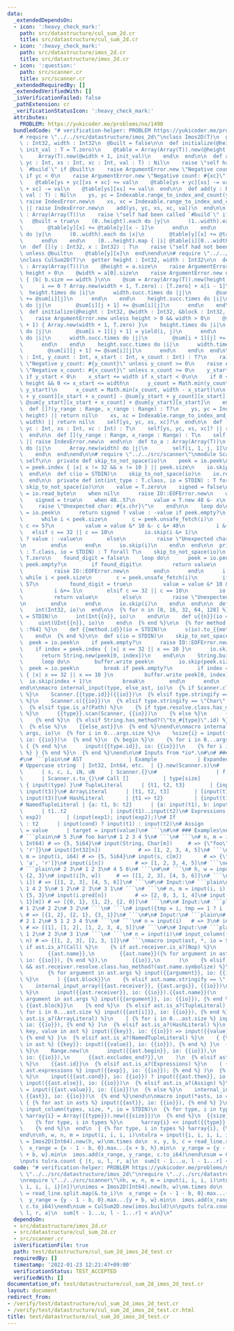 ```yaml
---
data:
  _extendedDependsOn:
  - icon: ':heavy_check_mark:'
    path: src/datastructure/cul_sum_2d.cr
    title: src/datastructure/cul_sum_2d.cr
  - icon: ':heavy_check_mark:'
    path: src/datastructure/imos_2d.cr
    title: src/datastructure/imos_2d.cr
  - icon: ':question:'
    path: src/scanner.cr
    title: src/scanner.cr
  _extendedRequiredBy: []
  _extendedVerifiedWith: []
  _isVerificationFailed: false
  _pathExtension: cr
  _verificationStatusIcon: ':heavy_check_mark:'
  attributes:
    PROBLEM: https://yukicoder.me/problems/no/1490
  bundledCode: "# verification-helper: PROBLEM https://yukicoder.me/problems/no/1490\n\
    # require \"../../src/datastructure/imos_2d\"\nclass Imos2D(T)\n  getter height\
    \ : Int32, width : Int32\n  @built = false\n\n  def initialize(@height, @width,\
    \ init_val : T = T.zero)\n    @table = Array(Array(T)).new(@height + 1) do\n \
    \     Array(T).new(@width + 1, init_val)\n    end\n  end\n\n  def add(ys : Int,\
    \ yc : Int, xs : Int, xc : Int, val : T) : Nil\n    raise \"self had been called\
    \ `#build`\" if @built\n    raise ArgumentError.new \"Negative count: #{yc}\"\
    \ if yc < 0\n    raise ArgumentError.new \"Negative count: #{xc}\" if xc < 0\n\
    \    @table[ys + yc][xs + xc] += val\n    @table[ys + yc][xs] -= val\n    @table[ys][xs\
    \ + xc] -= val\n    @table[ys][xs] += val\n  end\n\n  def add(y : Range, x : Range,\
    \ val : T) : Nil\n    ys, yc = Indexable.range_to_index_and_count(y, height) ||\
    \ raise IndexError.new\n    xs, xc = Indexable.range_to_index_and_count(x, width)\
    \ || raise IndexError.new\n    add(ys, yc, xs, xc, val)\n  end\n\n  def build\
    \ : Array(Array(T))\n    raise \"self had been called `#build`\" if @built\n \
    \   @built = true\n    (0..height).each do |y|\n      (1..width).each do |x|\n\
    \        @table[y][x] += @table[y][x - 1]\n      end\n    end\n    (1..height).each\
    \ do |y|\n      (0..width).each do |x|\n        @table[y][x] += @table[y - 1][x]\n\
    \      end\n    end\n    (0...height).map { |i| @table[i][0...width] }\n  end\n\
    \n  def [](y : Int32, x : Int32) : T\n    raise \"self had not been called `#build`\"\
    \ unless @built\n    @table[y][x]\n  end\nend\n\n# require \"../../src/datastructure/cul_sum_2d\"\
    \nclass CulSum2D(T)\n  getter height : Int32, width : Int32\n\n  def initialize(a\
    \ : Array(Array(T)))\n    @height = a.size\n    raise ArgumentError.new unless\
    \ height > 0\n    @width = a[0].size\n    raise ArgumentError.new unless a.all?\
    \ { |b| b.size == width }\n\n    @sum = Array(Array(T)).new(height + 1) { |i|\n\
    \      i == 0 ? Array.new(width + 1, T.zero) : [T.zero] + a[i - 1]\n    }\n  \
    \  height.times do |i|\n      width.succ.times do |j|\n        @sum[i + 1][j]\
    \ += @sum[i][j]\n      end\n    end\n    height.succ.times do |i|\n      width.times\
    \ do |j|\n        @sum[i][j + 1] += @sum[i][j]\n      end\n    end\n  end\n\n\
    \  def initialize(@height : Int32, @width : Int32, &block : Int32, Int32 -> T)\n\
    \    raise ArgumentError.new unless height > 0 && width > 0\n    @sum = Array(Array(T)).new(height\
    \ + 1) { Array.new(width + 1, T.zero) }\n    height.times do |i|\n      width.times\
    \ do |j|\n        @sum[i + 1][j + 1] = yield(i, j)\n      end\n    end\n    height.times\
    \ do |i|\n      width.succ.times do |j|\n        @sum[i + 1][j] += @sum[i][j]\n\
    \      end\n    end\n    height.succ.times do |i|\n      width.times do |j|\n\
    \        @sum[i][j + 1] += @sum[i][j]\n      end\n    end\n  end\n\n  def []?(y_start\
    \ : Int, y_count : Int, x_start : Int, x_count : Int) : T?\n    raise ArgumentError.new\
    \ \"Negative y_count: #{y_count}\" unless y_count >= 0\n    raise ArgumentError.new\
    \ \"Negative x_count: #{x_count}\" unless x_count >= 0\n    y_start += height\
    \ if y_start < 0\n    x_start += width if x_start < 0\n\n    if 0 <= y_start <=\
    \ height && 0 <= x_start <= width\n      y_count = Math.min(y_count, height -\
    \ y_start)\n      x_count = Math.min(x_count, width - x_start)\n\n      @sum[y_start\
    \ + y_count][x_start + x_count] - @sum[y_start + y_count][x_start] -\n       \
    \ @sum[y_start][x_start + x_count] + @sum[y_start][x_start]\n    end\n  end\n\n\
    \  def []?(y_range : Range, x_range : Range) : T?\n    ys, yc = Indexable.range_to_index_and_count(y_range,\
    \ height) || return nil\n    xs, xc = Indexable.range_to_index_and_count(x_range,\
    \ width) || return nil\n    self[ys, yc, xs, xc]?\n  end\n\n  def [](ys : Int,\
    \ yc : Int, xs : Int, xc : Int) : T\n    self[ys, yc, xs, xc]? || raise IndexError.new\n\
    \  end\n\n  def [](y_range : Range, x_range : Range) : T\n    self[y_range, x_range]?\
    \ || raise IndexError.new\n  end\n\n  def to_a : Array(Array(T))\n    Array.new(height)\
    \ do |i|\n      Array.new(width) do |j|\n        self[i, 1, j, 1]\n      end\n\
    \    end\n  end\nend\n\n# require \"../../src/scanner\"\nmodule Scanner\n  extend\
    \ self\n\n  private def skip_to_not_space(io)\n    peek = io.peek\n    not_space\
    \ = peek.index { |x| x != 32 && x != 10 } || peek.size\n    io.skip(not_space)\n\
    \  end\n\n  def c(io = STDIN)\n    skip_to_not_space(io)\n    io.read_char.not_nil!\n\
    \  end\n\n  private def int(int_type : T.class, io = STDIN) : T forall T\n   \
    \ skip_to_not_space(io)\n\n    value = T.zero\n    signed = false\n    case x\
    \ = io.read_byte\n    when nil\n      raise IO::EOFError.new\n    when 45\n  \
    \    signed = true\n    when 48..57\n      value = T.new 48 &- x\n    else\n \
    \     raise \"Unexpected char: #{x.chr}\"\n    end\n\n    loop do\n      peek\
    \ = io.peek\n      return signed ? value : -value if peek.empty?\n      i = 0\n\
    \      while i < peek.size\n        c = peek.unsafe_fetch(i)\n        if 48 <=\
    \ c <= 57\n          value = value &* 10 &- c &+ 48\n          i &+= 1\n     \
    \   elsif c == 32 || c == 10\n          io.skip(i &+ 1)\n          return signed\
    \ ? value : -value\n        else\n          raise \"Unexpected char: #{c.chr}\"\
    \n        end\n      end\n      io.skip(i)\n    end\n  end\n\n  private def uint(uint_type\
    \ : T.class, io = STDIN) : T forall T\n    skip_to_not_space(io)\n    value =\
    \ T.zero\n    found_digit = false\n    loop do\n      peek = io.peek\n      if\
    \ peek.empty?\n        if found_digit\n          return value\n        else\n\
    \          raise IO::EOFError.new\n        end\n      end\n      i = 0\n     \
    \ while i < peek.size\n        c = peek.unsafe_fetch(i)\n        if 48 <= c <=\
    \ 57\n          found_digit = true\n          value = value &* 10 &+ c &- 48\n\
    \          i &+= 1\n        elsif c == 32 || c == 10\n          io.skip(i &+ 1)\n\
    \          return value\n        else\n          raise \"Unexpected char: #{c.chr}\"\
    \n        end\n      end\n      io.skip(i)\n    end\n  end\n\n  def i(io = STDIN)\n\
    \    int(Int32, io)\n  end\n\n  {% for n in [8, 16, 32, 64, 128] %}\n    def i{{n}}(io\
    \ = STDIN)\n      int(Int{{n}}, io)\n    end\n\n    def u{{n}}(io = STDIN)\n \
    \     uint(UInt{{n}}, io)\n    end\n  {% end %}\n\n  {% for method in [:f, :f32,\
    \ :f64] %}\n    def {{method.id}}(io = STDIN)\n      s(io).to_{{method.id}}\n\
    \    end\n  {% end %}\n\n  def s(io = STDIN)\n    skip_to_not_space(io)\n\n  \
    \  peek = io.peek\n    if peek.empty?\n      raise IO::EOFError.new\n    end\n\
    \    if index = peek.index { |x| x == 32 || x == 10 }\n      io.skip(index + 1)\n\
    \      return String.new(peek[0, index])\n    end\n\n    String.build do |buffer|\n\
    \      loop do\n        buffer.write peek\n        io.skip(peek.size)\n      \
    \  peek = io.peek\n        break if peek.empty?\n        if index = peek.index\
    \ { |x| x == 32 || x == 10 }\n          buffer.write peek[0, index]\n        \
    \  io.skip(index + 1)\n          break\n        end\n      end\n    end\n  end\n\
    end\n\nmacro internal_input(type, else_ast, io)\n  {% if Scanner.class.has_method?(type.id)\
    \ %}\n    Scanner.{{type.id}}({{io}})\n  {% elsif type.stringify == \"String\"\
    \ %}\n    Scanner.s({{io}})\n  {% elsif type.stringify == \"Char\" %}\n    Scanner.c({{io}})\n\
    \  {% elsif type.is_a?(Path) %}\n    {% if type.resolve.class.has_method?(:scan)\
    \ %}\n      {{type}}.scan(Scanner, {{io}})\n    {% else %}\n      {{type}}.new(Scanner.s({{io}}))\n\
    \    {% end %}\n  {% elsif String.has_method?(\"to_#{type}\".id) %}\n    Scanner.s({{io}}).to_{{type.id}}\n\
    \  {% else %}\n    {{else_ast}}\n  {% end %}\nend\n\nmacro internal_input_array(type,\
    \ args, io)\n  {% for i in 0...args.size %}\n    %size{i} = input({{args[i]}},\
    \ io: {{io}})\n  {% end %}\n  {% begin %}\n    {% for i in 0...args.size %} Array.new(%size{i})\
    \ { {% end %}\n      input({{type.id}}, io: {{io}})\n    {% for i in 0...args.size\
    \ %} } {% end %}\n  {% end %}\nend\n\n# Inputs from *io*.\n#\n# ### Specifications\n\
    #\n# ```plain\n# AST               | Example             | Expanded code\n# ------------------+---------------------+---------------------------------------\n\
    # Uppercase string  | Int32, Int64, etc.  | {}.new(Scanner.s)\n#             \
    \      | s, c, i, iN, uN     | Scanner.{}\n#                   | f, big_i, etc.\
    \      | Scanner.s.to_{}\n# Call []           | type[size]          | Array.new(input(size))\
    \ { input(type) }\n# TupleLiteral      | {t1, t2, t3}        | {input(t1), input(t2),\
    \ input(t3)}\n# ArrayLiteral      | [t1, t2, t3]        | [input(t1), input(t2),\
    \ input(t3)]\n# HashLiteral       | {t1 => t2}          | {input(t1) => input(t2)}\n\
    # NamedTupleLiteral | {a: t1, b: t2}      | {a: input(t1), b: input(t2)}\n# RangeLiteral\
    \      | t1..t2              | input(t1)..input(t2)\n# Expressions       | (exp1;\
    \ exp2)        | (input(exp1); input(exp2);)\n# If                | cond ? t1\
    \ : t2      | input(cond) ? input(t1) : input(t2)\n# Assign            | target\
    \ = value      | target = input(value)\n# ```\n#\n# ### Examples\n#\n# Input:\n\
    # ```plain\n# 5 3\n# foo bar\n# 1 2 3 4 5\n# ```\n# ```\n# n, m = input(Int32,\
    \ Int64) # => {5, 5i64}\n# input(String, Char[m])     # => {\"foo\", ['b', 'a',\
    \ 'r']}\n# input(Int32[n])            # => [1, 2, 3, 4, 5]\n# ```\n# ```\n# n,\
    \ m = input(i, i64) # => {5, 5i64}\n# input(s, c[m])       # => {\"foo\", ['b',\
    \ 'a', 'r']}\n# input(i[n])          # => [1, 2, 3, 4, 5]\n# ```\n#\n# Input:\n\
    # ```plain\n# 2 3\n# 1 2 3\n# 4 5 6\n# ```\n#\n# ```\n# h, w = input(i, i) # =>\
    \ {2, 3}\n# input(i[h, w])     # => [[1, 2, 3], [4, 5, 6]]\n# ```\n# ```\n# input(i[i,\
    \ i]) # => [[1, 2, 3], [4, 5, 6]]\n# ```\n#\n# Input:\n# ```plain\n# 5 3\n# 3\
    \ 1 4 2 5\n# 1 2\n# 2 3\n# 3 1\n# ```\n# ```\n# n, m = input(i, i)       # =>\
    \ {5, 3}\n# input(i.pred[n])         # => [2, 0, 3, 1, 4]\n# input({i - 1, i -\
    \ 1}[m]) # => [{0, 1}, {1, 2}, {2, 0}]\n# ```\n#\n# Input:\n# ```plain\n# 3\n\
    # 1 2\n# 2 2\n# 3 2\n# ```\n# ```\n# input({tmp = i, tmp == 1 ? i : i.pred}[i])\
    \ # => [{1, 2}, {2, 1}, {3, 1}]\n# ```\n#\n# Input:\n# ```plain\n# 3\n# 1 1\n\
    # 2 1 2\n# 5 1 2 3 4 5\n# ```\n# ```\n# n = input(i)   # => 3\n# input(i[i][n])\
    \ # => [[1], [1, 2], [1, 2, 3, 4, 5]]\n# ```\n#\n# Input:\n# ```plain\n# 3\n#\
    \ 1 2\n# 2 3\n# 3 1\n# ```\n# ```\n# n = input(i)\n# input_column({Int32, Int32},\
    \ n) # => {[1, 2, 3], [2, 3, 1]}\n# ```\nmacro input(ast, *, io = STDIN)\n  {%\
    \ if ast.is_a?(Call) %}\n    {% if ast.receiver.is_a?(Nop) %}\n      internal_input(\n\
    \        {{ast.name}},\n        {{ast.name}}({% for argument in ast.args %} input({{argument}},\
    \ io: {{io}}), {% end %}),\n        {{io}},\n      )\n    {% elsif ast.receiver.is_a?(Path)\
    \ && ast.receiver.resolve.class.has_method?(ast.name.symbolize) %}\n      {{ast.receiver}}.{{ast.name}}(\n\
    \        {% for argument in ast.args %} input({{argument}}, io: {{io}}) {% end\
    \ %}\n      ) {{ast.block}}\n    {% elsif ast.name.stringify == \"[]\" %}\n  \
    \    internal_input_array({{ast.receiver}}, {{ast.args}}, {{io}})\n    {% else\
    \ %}\n      input({{ast.receiver}}, io: {{io}}).{{ast.name}}(\n        {% for\
    \ argument in ast.args %} input({{argument}}, io: {{io}}), {% end %}\n      )\
    \ {{ast.block}}\n    {% end %}\n  {% elsif ast.is_a?(TupleLiteral) %}\n    { {%\
    \ for i in 0...ast.size %} input({{ast[i]}}, io: {{io}}), {% end %} }\n  {% elsif\
    \ ast.is_a?(ArrayLiteral) %}\n    [ {% for i in 0...ast.size %} input({{ast[i]}},\
    \ io: {{io}}), {% end %} ]\n  {% elsif ast.is_a?(HashLiteral) %}\n    { {% for\
    \ key, value in ast %} input({{key}}, io: {{io}}) => input({{value}}, io: {{io}}),\
    \ {% end %} }\n  {% elsif ast.is_a?(NamedTupleLiteral) %}\n    { {% for key, value\
    \ in ast %} {{key}}: input({{value}}, io: {{io}}), {% end %} }\n  {% elsif ast.is_a?(RangeLiteral)\
    \ %}\n    Range.new(\n      input({{ast.begin}}, io: {{io}}),\n      input({{ast.end}},\
    \ io: {{io}}),\n      {{ast.excludes_end?}},\n    )\n  {% elsif ast.is_a?(SymbolLiteral)\
    \ %}\n    {{ast.id}}\n  {% elsif ast.is_a?(Expressions) %}\n    ( {% for exp in\
    \ ast.expressions %} input({{exp}}, io: {{io}}); {% end %} )\n  {% elsif ast.is_a?(If)\
    \ %}\n    input({{ast.cond}}, io: {{io}}) ? input({{ast.then}}, io: {{io}}) :\
    \ input({{ast.else}}, io: {{io}})\n  {% elsif ast.is_a?(Assign) %}\n    {{ast.target}}\
    \ = input({{ast.value}}, io: {{io}})\n  {% else %}\n    internal_input({{ast}},\
    \ {{ast}}, io: {{io}})\n  {% end %}\nend\n\nmacro input(*asts, io = STDIN)\n \
    \ { {% for ast in asts %} input({{ast}}, io: {{io}}), {% end %} }\nend\n\nmacro\
    \ input_column(types, size, *, io = STDIN)\n  {% for type, i in types %}\n   \
    \ %array{i} = Array({{type}}).new({{size}})\n  {% end %}\n  {{size}}.times do\n\
    \    {% for type, i in types %}\n      %array{i} << input({{type}}, io: {{io}})\n\
    \    {% end %}\n  end\n  { {% for type, i in types %} %array{i}, {% end %} }\n\
    end\n\nh, w, n, m = input(i, i, i, i)\ntulra = input({i, i, i, i, i}[n])\n\nimos\
    \ = Imos2D(Int64).new(h, w)\nm.times do\n  x, y, b, c = read_line.split.map(&.to_i)\n\
    \  x_range = {x - 1 - b, 0}.max...{x + b, h}.min\n  y_range = {y - 1 - b, 0}.max...{y\
    \ + b, w}.min\n  imos.add(x_range, y_range, c.to_i64)\nend\nsum = CulSum2D.new(imos.build)\n\
    \nputs tulra.count { |t, u, l, r, a|\n  sum[t - 1...u, l - 1...r] < a\n}\n"
  code: "# verification-helper: PROBLEM https://yukicoder.me/problems/no/1490\nrequire\
    \ \"../../src/datastructure/imos_2d\"\nrequire \"../../src/datastructure/cul_sum_2d\"\
    \nrequire \"../../src/scanner\"\nh, w, n, m = input(i, i, i, i)\ntulra = input({i,\
    \ i, i, i, i}[n])\n\nimos = Imos2D(Int64).new(h, w)\nm.times do\n  x, y, b, c\
    \ = read_line.split.map(&.to_i)\n  x_range = {x - 1 - b, 0}.max...{x + b, h}.min\n\
    \  y_range = {y - 1 - b, 0}.max...{y + b, w}.min\n  imos.add(x_range, y_range,\
    \ c.to_i64)\nend\nsum = CulSum2D.new(imos.build)\n\nputs tulra.count { |t, u,\
    \ l, r, a|\n  sum[t - 1...u, l - 1...r] < a\n}\n"
  dependsOn:
  - src/datastructure/imos_2d.cr
  - src/datastructure/cul_sum_2d.cr
  - src/scanner.cr
  isVerificationFile: true
  path: test/datastructure/cul_sum_2d_imos_2d_test.cr
  requiredBy: []
  timestamp: '2022-01-23 12:21:47+09:00'
  verificationStatus: TEST_ACCEPTED
  verifiedWith: []
documentation_of: test/datastructure/cul_sum_2d_imos_2d_test.cr
layout: document
redirect_from:
- /verify/test/datastructure/cul_sum_2d_imos_2d_test.cr
- /verify/test/datastructure/cul_sum_2d_imos_2d_test.cr.html
title: test/datastructure/cul_sum_2d_imos_2d_test.cr
---
```

